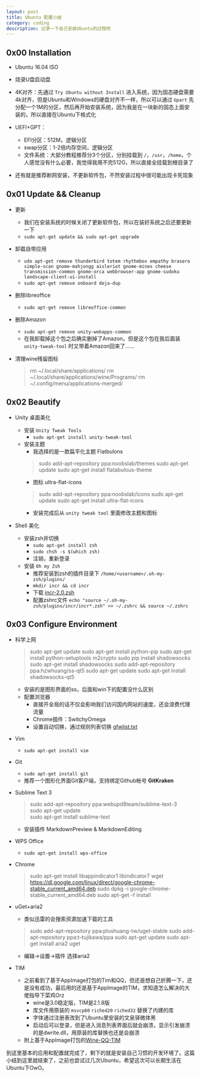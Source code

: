 ```yaml
---
layout: post
title: Ubuntu 配置小结
category: coding
description: 记录一下自己安装Ubuntu的过程吧
---
```


## 0x00 Installation

- Ubuntu 16.04 ISO

- 烧录U盘启动盘

- 4K对齐：先通过 `Try Ubuntu without Install` 进入系统，因为固态硬盘需要4k对齐，但是Ubuntu和Windows的硬盘对齐不一样，所以可以通过 `Gpart` 先分配一个1M的分区，然后再开始安装系统，因为我是在一块新的固态上面安装的，所以直接在Ubuntu下格式化

- UEFI+GPT：
    + EFI分区：512M，逻辑分区
    + swap分区：1-2倍内存空间，逻辑分区
    + 文件系统：大部分教程推荐分3个分区，分别挂载到 `/`，`/usr`，`/home`，个人感觉没有什么必要，我觉得我用不完512G，所以直接全挂载到根目录了

- 还有就是推荐断网安装，不更新软件包，不然安装过程中很可能出现卡死现象

## 0x01 Update && Cleanup
- 更新
    + 我们在安装系统的时候关闭了更新软件包，所以在装好系统之后还要更新一下
    + `sudo apt-get update && sudo apt-get upgrade`

- 卸载自带应用
    + `udo apt-get remove thunderbird totem rhythmbox empathy brasero simple-scan gnome-mahjongg aisleriot gnome-mines cheese transmission-common gnome-orca webbrowser-app gnome-sudoku  landscape-client-ui-install`
    + `sudo apt-get remove onboard deja-dup`

- 删除libreoffice
    + `sudo apt-get remove libreoffice-common`

- 删除Amazon
    + `sudo apt-get remove unity-webapps-common`
    + 在我卸载掉这个包之后确实删掉了Amazon，但是这个包在我后面装 `unity-tweak-tool` 时又带着Amazon回来了……

- 清理wine残留图标

    > rm ~/.local/share/applications/<Files>
    > rm ~/.local/share/applications/wine/Programs/<Files>
    > rm ~/.config/menu/applications-merged/<Files>

## 0x02 Beautify
- Unity 桌面美化
    + 安装 `Unity Tweak Tools`
        * `sudo apt-get install unity-tweak-tool`
    + 安装主题
        * 我选择的是一款扁平化主题 Flatbulons
        > sudo add-apt-repository ppa:noobslab/themes
        > sudo apt-get update
        > sudo apt-get install flatabulous-theme
        * 图标 ultra-flat-icons
        > sudo add-apt-repository ppa:noobslab/icons
        > sudo apt-get update
        > sudo apt-get install ultra-flat-icons
        * 安装完成后从 `unity tweak tool` 里面修改主题和图标

- Shell 美化
    + 安装zsh并切换
        * `sudo apt-get install zsh`
        * `sudo chsh -s $(which zsh)`
        * 注销，重新登录
    + 安装 `Oh my Zsh`
        * 推荐安装到zsh的插件目录下 `/home/<username>/.oh-my-zsh/plugins/`
        * `mkdir incr && cd incr`
        * 下载 [incr-2.0.zsh](http://mimosa-pudica.net/src/incr-0.2.zsh)
        * 配置zshrc文件 `echo "source ~/.oh-my-zsh/plugins/incr/incr*.zsh" >> ~/.zshrc && source ~/.zshrc`

## 0x03 Configure Environment
- 科学上网

    > sudo apt-get update
    > sudo apt-get install python-pip
    > sudo apt-get install python-setuptools m2crypto
    > sudo pip install shadowsocks
    > sudo apt-get install shadowsocks
    > sudo add-apt-repository ppa:hzwhuang/ss-qt5
    > sudo apt-get update
    > sudo apt-get install shadowsocks-qt5

    + 安装的是图形界面的ss，后面和win下的配置没什么区别
    + 配置浏览器
        * 直接开全局的话不仅会影响我们访问国内网站的速度，还会浪费代理流量
        * Chrome插件：SwitchyOmega
        * 设置自动切换，通过规则列表切换 [gfwlist.txt](https://raw.githubusercontent.com/gfwlist/gfwlist/master/gfwlist.txt)

- Vim
    + `sudo apt-get install vim`

- Git
    + `sudo apt-get install git`
    + 推荐一个图形化界面Git客户端，支持绑定Github帐号 **GitKraken**

- Sublime Text 3

    > sudo add-apt-repository ppa:webupd8team/sublime-text-3    
    > sudo apt-get update    
    > sudo apt-get install sublime-text

    + 安装插件 MarkdownPreview & MarkdownEditing

- WPS Office
    + `sudo apt-get install wps-office`

- Chrome

    > sudo apt-get install libappindicator1 libindicator7
    > wget https://dl.google.com/linux/direct/google-chrome-stable_current_amd64.deb
    > sudo dpkg -i google-chrome-stable_current_amd64.deb
    > sudo apt-get -f install

- uGet+aria2
    + 类似迅雷的会搜索资源加速下载的工具

    > sudo add-apt-repository ppa:plushuang-tw/uget-stable
    > sudo add-apt-repository ppa:t-tujikawa/ppa
    > sudo apt-get update
    > sudo apt-get install aria2 uget

    + 编辑->设置->插件  选择aria2

- TIM
    + 之前看到了基于AppImage打包的Tim和QQ，但还是想自己折腾一下，还是没有成功，最后用的还是基于AppImage的TIM，求知道怎么解决的大佬指导下菜鸡Orz
        * wine是3.0稳定版，TIM是2.1.8版
        * 库文件用原装的 `msvcp60` `riched20` `riched32` 替换了内建的库
        * 字体通过注册表改到了Ubuntu里安装的文泉驿微体黑
        * 启动后可以登录，但是进入消息列表界面后就会崩溃，显示引发崩溃的是dwrite.dll，用原装的库替换也还是会崩溃
    + 附上基于AppImage打包的[Wine-QQ-TIM](https://github.com/askme765cs/Wine-QQ-TIM)


到这里基本的应用和配置就完成了，剩下的就是安装自己习惯的开发环境了。这篇小结到这里就结束了，之前也尝试过几次Ubuntu，希望这次可以长期生活在Ubuntu下OwO。
